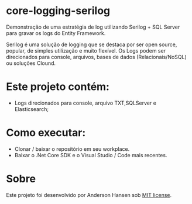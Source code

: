 # core-logging-serilog
Demonstração de uma estratégia de log utilizando Serilog + SQL Server para gravar os logs do Entity Framework. 

Serilog é uma solução de logging que se destaca por ser open source, popular, de simples utilização e muito flexível. 
Os Logs podem ser direcionados para console, arquivos, bases de dados (Relacionais/NoSQL) ou soluções Clound.

# Este projeto contém:
- Logs direcionados para console, arquivo TXT,SQLServer e Elasticsearch;

# Como executar:
- Clonar / baixar o repositório em seu workplace.
- Baixar o .Net Core SDK e o Visual Studio / Code mais recentes.

# Sobre
Este projeto foi desenvolvido por Anderson Hansen sob [MIT license](LICENSE).
